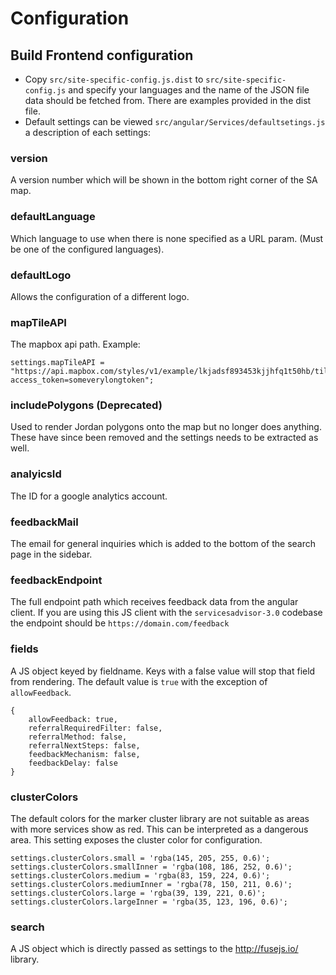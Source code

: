 # Configuration

## Build Frontend configuration
- Copy `src/site-specific-config.js.dist` to `src/site-specific-config.js` and specify your languages and the name of the JSON file data should be fetched from. There are examples provided in the dist file.
- Default settings can be viewed `src/angular/Services/defaultsetings.js` a description of each settings:

### version
A version number which will be shown in the bottom right corner of the SA map.

### defaultLanguage
Which language to use when there is none specified as a URL param. (Must be one of the configured languages).

### defaultLogo
Allows the configuration of a different logo.

### mapTileAPI
The mapbox api path. Example:
```
settings.mapTileAPI = "https://api.mapbox.com/styles/v1/example/lkjadsf893453kjjhfq1t50hb/tiles/256/{z}/{x}/{y}?access_token=someverylongtoken";
```

### includePolygons (Deprecated)
Used to render Jordan polygons onto the map but no longer does anything. These have since been removed and the settings needs to be extracted as well.

### analyicsId
The ID for a google analytics account.

### feedbackMail
The email for general inquiries which is added to the bottom of the search page in the sidebar.

### feedbackEndpoint
The full endpoint path which receives feedback data from the angular client. If you are using this JS client with the `servicesadvisor-3.0` codebase the endpoint should be `https://domain.com/feedback`

### fields
A JS object keyed by fieldname. Keys with a false value will stop that field from rendering. The default value is `true` with the exception of `allowFeedback`.
```
{
    allowFeedback: true,
    referralRequiredFilter: false,
    referralMethod: false,
    referralNextSteps: false,
    feedbackMechanism: false,
    feedbackDelay: false
}
```

### clusterColors
The default colors for the marker cluster library are not suitable as areas with more services show as red. This can be interpreted as a dangerous area. This setting exposes the cluster color for configuration.
```
settings.clusterColors.small = 'rgba(145, 205, 255, 0.6)';
settings.clusterColors.smallInner = 'rgba(108, 186, 252, 0.6)';
settings.clusterColors.medium = 'rgba(83, 159, 224, 0.6)';
settings.clusterColors.mediumInner = 'rgba(78, 150, 211, 0.6)';
settings.clusterColors.large = 'rgba(39, 139, 221, 0.6)';
settings.clusterColors.largeInner = 'rgba(35, 123, 196, 0.6)';
```

### search
A JS object which is directly passed as settings to the http://fusejs.io/ library.
